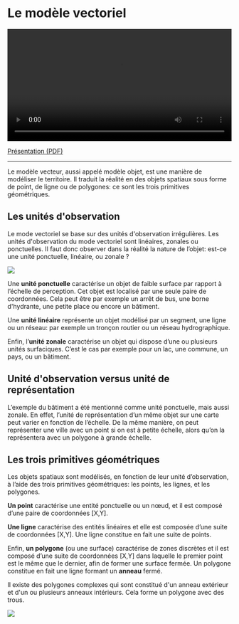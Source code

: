# Le modèle vectoriel

<video controls="" width="100%">
  <source src="assets/modvec.m4v" type="video/mp4">
  Sorry, your browser doesn't support embedded videos.
</video>

<a href="assets/modvec.pdf"><i class="far fa-file-pdf"></i> Présentation (PDF)</a>

---

Le modèle vecteur, aussi appelé modèle objet, est une manière de modéliser le territoire. Il traduit la réalité en des objets spatiaux sous forme de point, de ligne ou de polygones: ce sont les trois primitives géométriques.

## Les unités d'observation

Le mode vectoriel se base sur des unités d'observation irrégulières. Les unités d'observation du mode vectoriel sont linéaires, zonales ou ponctuelles. Il faut donc observer dans la réalité la nature de l’objet: est-ce une unité ponctuelle, linéaire, ou zonale ?

![](assets/unites-observation.png)

Une **unité ponctuelle** caractérise un objet de faible surface par rapport à l’échelle de perception. Cet objet est localisé par une seule paire de coordonnées. Cela peut être par exemple un arrêt de bus, une borne d'hydrante, une petite place ou encore un bâtiment.

Une **unité linéaire** représente un objet modélisé par un segment, une ligne ou un réseau: par exemple un tronçon routier ou un réseau hydrographique.

Enfin, l’**unité zonale** caractérise un objet qui dispose d’une ou plusieurs unités surfaciques. C’est le cas par exemple pour un lac, une commune, un pays, ou un bâtiment.

## Unité d'observation versus unité de représentation

L’exemple du bâtiment a été mentionné comme unité ponctuelle, mais aussi zonale. En effet, l’unité de représentation d’un même objet sur une carte peut varier en fonction de l’échelle. De la même manière, on peut représenter une ville avec un point si on est à petite échelle, alors qu’on la représentera avec un polygone à grande échelle. 


## Les trois primitives géométriques

Les objets spatiaux sont modélisés, en fonction de leur unité d’observation, à l’aide des trois primitives géométriques: les points, les lignes, et les polygones.

**Un point** caractérise une entité ponctuelle ou un nœud, et il est composé d’une paire de coordonnées [X,Y].

**Une ligne** caractérise des entités linéaires et elle est composée d’une suite de coordonnées [X,Y]. Une ligne constitue en fait une suite de points.

Enfin, **un polygone** (ou une surface) caractérise de zones discrètes et il est composé d’une suite de coordonnées [X,Y] dans laquelle le premier point est le même que le dernier, afin de former une surface fermée. Un polygone constitue en fait une ligne formant un **anneau** fermé.

Il existe des polygones complexes qui sont constitué d'un anneau extérieur et d'un ou plusieurs anneaux intérieurs. Cela forme un polygone avec des trous.

![](assets/primitives.png)
